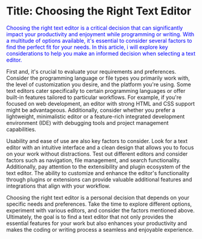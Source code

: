 # Title: Choosing the Right Text Editor



<span style="color: blue;"> Choosing the right text editor is a critical decision that can significantly impact your productivity and enjoyment while programming or writing. With a multitude of options available, it's essential to consider several factors to find the perfect fit for your needs. In this article, i will explore key considerations to help you make an informed decision when selecting a text editor.

First and, it's crucial to evaluate your requirements and preferences. Consider the programming language or file types you primarily work with, the level of customization you desire, and the platform you're using. Some text editors cater specifically to certain programming languages or offer built-in features tailored to particular workflows. For example, if you're focused on web development, an editor with strong HTML and CSS support might be advantageous. Additionally, consider whether you prefer a lightweight, minimalistic editor or a feature-rich integrated development environment (IDE) with debugging tools and project management capabilities.

Usability and ease of use are also key factors to consider. Look for a text editor with an intuitive interface and a clean design that allows you to focus on your work without distractions. Test out different editors and consider factors such as navigation, file management, and search functionality. Additionally, pay attention to the extensibility and plugin ecosystem of the text editor. The ability to customize and enhance the editor's functionality through plugins or extensions can provide valuable additional features and integrations that align with your workflow.

Choosing the right text editor is a personal decision that depends on your specific needs and preferences. Take the time to explore different options, experiment with various editors, and consider the factors mentioned above. Ultimately, the goal is to find a text editor that not only provides the essential features for your work but also enhances your productivity and makes the coding or writing process a seamless and enjoyable experience. </span>
